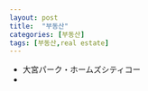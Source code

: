 ```yaml
---
layout: post
title:  "부동산"
categories: [부동산]
tags: [부동산,real estate]
---
```



- 大宮パーク・ホームズシティコー
- 
